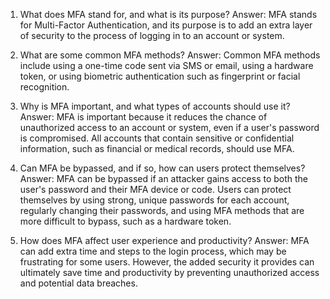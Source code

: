 1. What does MFA stand for, and what is its purpose?
Answer: MFA stands for Multi-Factor Authentication, and its purpose is to add an extra layer of security to the process of logging in to an account or system.

2. What are some common MFA methods?
Answer: Common MFA methods include using a one-time code sent via SMS or email, using a hardware token, or using biometric authentication such as fingerprint or facial recognition.

3. Why is MFA important, and what types of accounts should use it?
Answer: MFA is important because it reduces the chance of unauthorized access to an account or system, even if a user's password is compromised. All accounts that contain sensitive or confidential information, such as financial or medical records, should use MFA.

4. Can MFA be bypassed, and if so, how can users protect themselves?
Answer: MFA can be bypassed if an attacker gains access to both the user's password and their MFA device or code. Users can protect themselves by using strong, unique passwords for each account, regularly changing their passwords, and using MFA methods that are more difficult to bypass, such as a hardware token.

5. How does MFA affect user experience and productivity?
Answer: MFA can add extra time and steps to the login process, which may be frustrating for some users. However, the added security it provides can ultimately save time and productivity by preventing unauthorized access and potential data breaches.